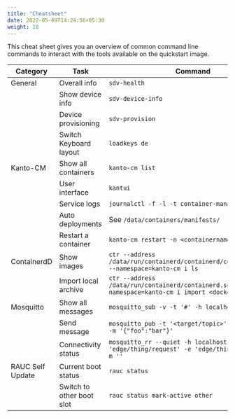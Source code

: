 ```yaml
---
title: "Cheatsheet"
date: 2022-05-09T14:24:56+05:30
weight: 10
---
```


This cheat sheet gives you an overview of common command line commands to interact with the tools available on the quickstart image.

| Category | Task | Command |
| --- | --- | --- |
| General | Overall info | `sdv-health` |
| | Show device info | `sdv-device-info` |
| | Device provisioning | `sdv-provision` |
| | Switch Keyboard layout | `loadkeys de` |
| Kanto-CM | Show all containers| `kanto-cm list` |
| | User interface | `kantui` |
| | Service logs | `journalctl -f -l -t container-management` |
| | Auto deployments | See `/data/containers/manifests/` |
| | Restart a container | `kanto-cm restart -n <containername>` |
| ContainerdD | Show images | `ctr --address /data/run/containerd/containerd/containerd.sock --namespace=kanto-cm i ls`
| | Import local archive | `ctr --address /data/run/containerd/containerd.sock --namespace=kanto-cm i import <docker.tar>`
| Mosquitto | Show all messages | `mosquitto_sub -v -t '#' -h localhost` |
| | Send message | `mosquitto_pub -t '<target/topic>' -h localhost -m '{"foo":"bar"}'` |
| | Connectivity status | `mosquitto_rr --quiet -h localhost -t 'edge/thing/request' -e 'edge/thing/response' -m ''`
| RAUC Self Update | Current boot status | `rauc status` |
| | Switch to other boot slot | `rauc status mark-active other` |
